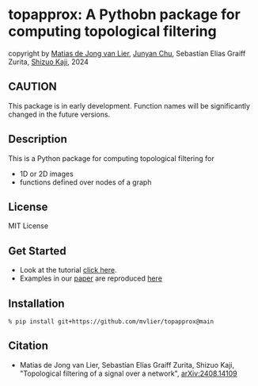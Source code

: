 # topapprox: A Pythobn package for computing topological filtering

copyright by [Matias de Jong van Lier](https://mvlier.github.io/), [Junyan Chu](https://sites.google.com/view/junyan-chu/), Sebastían Elías Graiff Zurita, [Shizuo Kaji](https://www.skaji.org/), 2024

## CAUTION

This package is in early development. Function names will be significantly changed in the future versions.

## Description

This is a Python package for computing topological filtering for
- 1D or 2D images
- functions defined over nodes of a graph

## License

MIT License

## Get Started

- Look at the tutorial [click here](Interactive_Tutorial_topapprox.ipynb).
- Examples in our [paper](https://arxiv.org/abs/2408.14109) are reproduced [here](https://github.com/mvlier/topapprox/blob/main/Paper%20examples/Reproducing_paper_examples.ipynb)


## Installation

    % pip install git+https://github.com/mvlier/topapprox@main

## Citation

- Matias de Jong van Lier, Sebastían Elías Graiff Zurita, Shizuo Kaji, "Topological filtering of a signal over a network", [arXiv:2408.14109](https://arxiv.org/abs/2408.14109)


